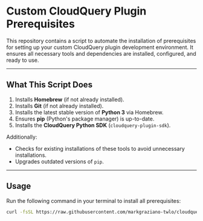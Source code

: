 # Custom CloudQuery Plugin Prerequisites

This repository contains a script to automate the installation of prerequisites for setting up your custom CloudQuery plugin development environment. It ensures all necessary tools and dependencies are installed, configured, and ready to use.

---

## **What This Script Does**
1. Installs **Homebrew** (if not already installed).
2. Installs **Git** (if not already installed).
3. Installs the latest stable version of **Python 3** via Homebrew.
4. Ensures **pip** (Python's package manager) is up-to-date.
5. Installs the **CloudQuery Python SDK** (`cloudquery-plugin-sdk`).

Additionally:
- Checks for existing installations of these tools to avoid unnecessary installations.
- Upgrades outdated versions of `pip`.

---

## **Usage**

Run the following command in your terminal to install all prerequisites:

```bash
curl -fsSL https://raw.githubusercontent.com/markgraziano-twlo/cloudquery_plugin_prereqs/refs/heads/main/setup.py | python3

